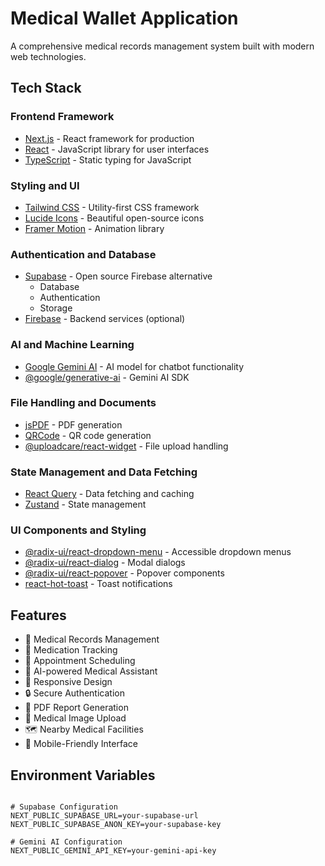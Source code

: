 # Medical Wallet Application

A comprehensive medical records management system built with modern web technologies.

## Tech Stack

### Frontend Framework
- [Next.js](https://nextjs.org/) - React framework for production
- [React](https://reactjs.org/) - JavaScript library for user interfaces
- [TypeScript](https://www.typescriptlang.org/) - Static typing for JavaScript

### Styling and UI
- [Tailwind CSS](https://tailwindcss.com/) - Utility-first CSS framework
- [Lucide Icons](https://lucide.dev/) - Beautiful open-source icons
- [Framer Motion](https://www.framer.com/motion/) - Animation library

### Authentication and Database
- [Supabase](https://supabase.com/) - Open source Firebase alternative
  - Database
  - Authentication
  - Storage
- [Firebase](https://firebase.google.com/) - Backend services (optional)

### AI and Machine Learning
- [Google Gemini AI](https://ai.google.dev/) - AI model for chatbot functionality
- [@google/generative-ai](https://www.npmjs.com/package/@google/generative-ai) - Gemini AI SDK

### File Handling and Documents
- [jsPDF](https://www.npmjs.com/package/jspdf) - PDF generation
- [QRCode](https://www.npmjs.com/package/qrcode.react) - QR code generation
- [@uploadcare/react-widget](https://www.npmjs.com/package/@uploadcare/react-widget) - File upload handling

### State Management and Data Fetching
- [React Query](https://tanstack.com/query/latest) - Data fetching and caching
- [Zustand](https://zustand-demo.pmnd.rs/) - State management

### UI Components and Styling
- [@radix-ui/react-dropdown-menu](https://www.radix-ui.com/primitives/docs/components/dropdown-menu) - Accessible dropdown menus
- [@radix-ui/react-dialog](https://www.radix-ui.com/primitives/docs/components/dialog) - Modal dialogs
- [@radix-ui/react-popover](https://www.radix-ui.com/primitives/docs/components/popover) - Popover components
- [react-hot-toast](https://react-hot-toast.com/) - Toast notifications

## Features

- 🏥 Medical Records Management
- 💊 Medication Tracking
- 📅 Appointment Scheduling
- 🤖 AI-powered Medical Assistant
- 📱 Responsive Design
- 🔒 Secure Authentication
- 📄 PDF Report Generation
- 📸 Medical Image Upload
- 🗺️ Nearby Medical Facilities
- 📱 Mobile-Friendly Interface

## Environment Variables

```env

# Supabase Configuration
NEXT_PUBLIC_SUPABASE_URL=your-supabase-url
NEXT_PUBLIC_SUPABASE_ANON_KEY=your-supabase-key

# Gemini AI Configuration
NEXT_PUBLIC_GEMINI_API_KEY=your-gemini-api-key
```

